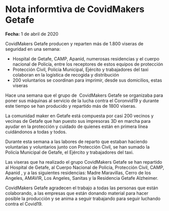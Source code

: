 # Nota informtiva de CovidMakers Getafe

**Fecha:** 1 de abril de 2020

CovidMakers Getafe producen y reparten más de 1.800 viseras de
seguridad en una semana:

* Hospital de Getafe, CAMP, Apanid, numerosas residencias y el cuerpo nacional de Policía, entre los receptores de estos equipos de protección
* Protección Civil, Policía Municipal, Ejército y trabajadores del taxi colaboran en la logística de recogida y distribución
* 200 voluntarios se coordinan para imprimir, desde sus domicilios, estas
viseras

Hace una semana que el grupo de ​ CovidMakers Getafe se organizaba para poner sus máquinas al servicio de la lucha contra el Coronvid19 y durante este tiempo se han producido y repartido más de 1800 víseras.

La comunidad maker en Getafe está compuesta por casi 200 vecinos y vecinas de Getafe que han puesto sus impresoras 3D en marcha para ayudar en la protección y cuidado de quienes están en primera línea cuidándonos a todas y todos.

Durante esta semana a las labores de reparto que estaban haciendo voluntarias y voluntarios junto con Protección Civil, se han sumado la Policía Municipal de Getafe, el Ejército y trabajadores del taxi.

Las viseras que ha realizado el grupo CovidMakers Getafe se han repartido al Hospital de Getafe, al Cuerpo Nacional de Policía, Protección Civil, CAMP, Apanid​ , y a las siguientes residencias:​ Madre Maravillas, Cerro de los Angeles, AMAVIR, Los Angeles, Sanitas​ y la ​ Residencia Getafe Alzheimer​.

CovidMakers Getafe agradecen el trabajo a todas las personas que están colaborando, a las empresas que están donando material para hacer posible la producción y se anima a seguir trabajando para seguir luchando contra el Covid19.